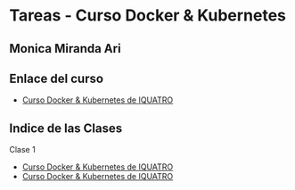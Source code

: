 # Tareas - Curso Docker & Kubernetes

##  Monica Miranda Ari

## Enlace del curso 

- [Curso Docker & Kubernetes de IQUATRO](https://iquattrogroup.com/)

## Indice de las Clases

Clase 1

- [Curso Docker & Kubernetes de IQUATRO](https://iquattrogroup.com/)
- [Curso Docker & Kubernetes de IQUATRO](https://iquattrogroup.com/)



